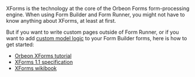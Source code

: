 

XForms is the technology at the core of the Orbeon Forms form-processing engine. When using Form Builder and Form Runner, you might not have to know anything about XForms, at least at first.

But if you want to write custom pages outside of Form Runner, or if you want to add [custom model logic](https://github.com/orbeon/orbeon-forms/wiki/Form-Runner:-Custom-Model-Logic) to your Form Builder forms, here is how to get started:

- [Orbeon XForms tutorial](http://wiki.orbeon.com/forms/doc/developer-guide/orbeon-forms-xforms-tutorial)
- [XForms 1.1 specification](http://www.w3.org/TR/xforms11/)
- [XForms wikibook](http://en.wikibooks.org/wiki/XForms)
